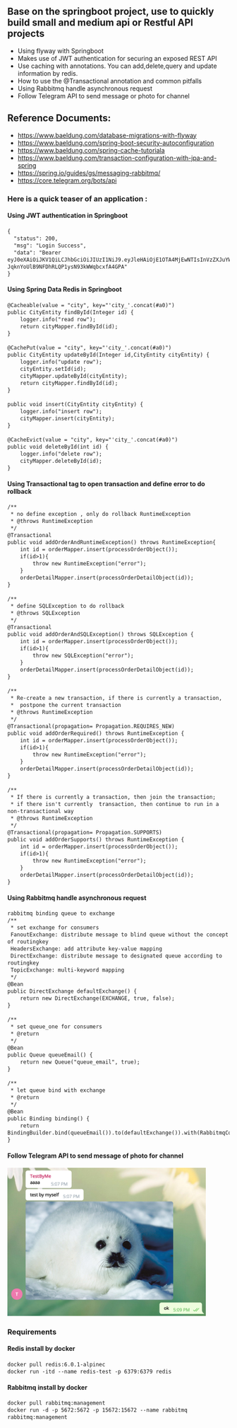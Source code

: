 ## Base on the springboot project, use to quickly build small and medium api or Restful API projects
* Using flyway with Springboot
* Makes use of JWT authentication for securing an exposed REST API
* Use caching with annotations. You can add,delete,query and update information by redis.
* How to use the @Transactional annotation and common pitfalls
* Using Rabbitmq handle asynchronous request
* Follow Telegram API to send message or photo for channel

## Reference Documents: 
* https://www.baeldung.com/database-migrations-with-flyway
* https://www.baeldung.com/spring-boot-security-autoconfiguration
* https://www.baeldung.com/spring-cache-tutoriala
* https://www.baeldung.com/transaction-configuration-with-jpa-and-spring
* https://spring.io/guides/gs/messaging-rabbitmq/
* https://core.telegram.org/bots/api

### Here is a quick teaser of an application :
#### Using JWT authentication in Springboot
    {
      "status": 200,
      "msg": "Login Success",
      "data": "Bearer eyJ0eXAiOiJKV1QiLCJhbGciOiJIUzI1NiJ9.eyJleHAiOjE1OTA4MjEwNTIsInVzZXJuYW1lIjoiZ2FyeSJ9.6hHez-JqknYoUlB9NFDhRLQP1ysN93kWWqbcxfA4GPA"
    }

#### Using Spring Data Redis in Springboot
    @Cacheable(value = "city", key="'city_'.concat(#a0)")
    public CityEntity findById(Integer id) {
        logger.info("read row");
        return cityMapper.findById(id);
    }

    @CachePut(value = "city", key="'city_'.concat(#a0)")
    public CityEntity updateById(Integer id,CityEntity cityEntity) {
        logger.info("update row");
        cityEntity.setId(id);
        cityMapper.updateById(cityEntity);
        return cityMapper.findById(id);
    }

    public void insert(CityEntity cityEntity) {
        logger.info("insert row");
        cityMapper.insert(cityEntity);
    }

    @CacheEvict(value = "city", key="'city_'.concat(#a0)")
    public void deleteById(int id) {
        logger.info("delete row");
        cityMapper.deleteById(id);
    }

#### Using Transactional tag to open transaction and define error to do rollback
    /**
     * no define exception , only do rollback RuntimeException
     * @throws RuntimeException
     */
    @Transactional
    public void addOrderAndRuntimeException() throws RuntimeException{
        int id = orderMapper.insert(processOrderObject());
        if(id>1){
            throw new RuntimeException("error");
        }
        orderDetailMapper.insert(processOrderDetailObject(id));
    }

    /**
     * define SQLException to do rollback
     * @throws SQLException
     */
    @Transactional
    public void addOrderAndSQLException() throws SQLException {
        int id = orderMapper.insert(processOrderObject());
        if(id>1){
            throw new SQLException("error");
        }
        orderDetailMapper.insert(processOrderDetailObject(id));
    }

    /**
     * Re-create a new transaction, if there is currently a transaction,
     *  postpone the current transaction
     * @throws RuntimeException
     */
    @Transactional(propagation= Propagation.REQUIRES_NEW)
    public void addOrderRequired() throws RuntimeException {
        int id = orderMapper.insert(processOrderObject());
        if(id>1){
            throw new RuntimeException("error");
        }
        orderDetailMapper.insert(processOrderDetailObject(id));
    }

    /**
     * If there is currently a transaction, then join the transaction;
     * if there isn't currently  transaction, then continue to run in a non-transactional way
     * @throws RuntimeException
     */
    @Transactional(propagation= Propagation.SUPPORTS)
    public void addOrderSupports() throws RuntimeException {
        int id = orderMapper.insert(processOrderObject());
        if(id>1){
            throw new RuntimeException("error");
        }
        orderDetailMapper.insert(processOrderDetailObject(id));
    }

#### Using Rabbitmq handle asynchronous request
    rabbitmq binding queue to exchange
    /**
     * set exchange for consumers
     FanoutExchange: distribute message to blind queue without the concept of routingkey
     HeadersExchange: add attribute key-value mapping
     DirectExchange: distribute message to designated queue according to routingkey
     TopicExchange: multi-keyword mapping
     */
    @Bean
    public DirectExchange defaultExchange() {
        return new DirectExchange(EXCHANGE, true, false);
    }

    /**
     * set queue_one for consumers
     * @return
     */
    @Bean
    public Queue queueEmail() {
        return new Queue("queue_email", true); 
    }

    /**
     * let queue bind with exchange
     * @return
     */
    @Bean
    public Binding binding() {
        return BindingBuilder.bind(queueEmail()).to(defaultExchange()).with(RabbitmqConfig.ROUTINGKEY1);
    }    

#### Follow Telegram API to send message of photo for channel
<img src="https://github.com/GarySsu/gary_springboot/blob/master/06_spring_boot_telegram_bot/src/main/resources/photo/screenshot.png" width="450">

### Requirements
#### Redis install by docker
    docker pull redis:6.0.1-alpinec
    docker run -itd --name redis-test -p 6379:6379 redis
    
#### Rabbitmq install by docker
    docker pull rabbitmq:management
    docker run -d -p 5672:5672 -p 15672:15672 --name rabbitmq rabbitmq:management
